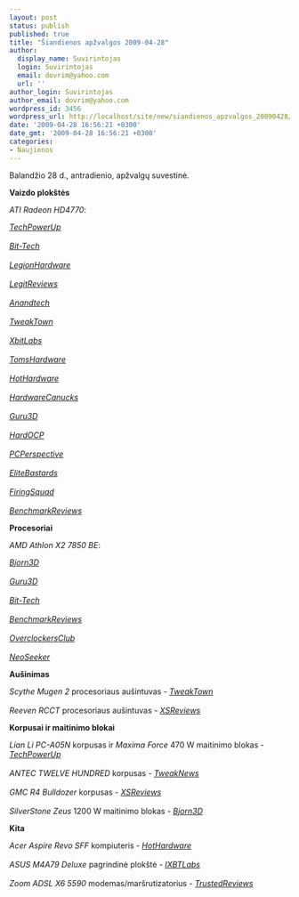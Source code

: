 ```yaml
---
layout: post
status: publish
published: true
title: "Šiandienos apžvalgos 2009-04-28"
author:
  display_name: Suvirintojas
  login: Suvirintojas
  email: dovrim@yahoo.com
  url: ''
author_login: Suvirintojas
author_email: dovrim@yahoo.com
wordpress_id: 3456
wordpress_url: http://localhost/site/new/siandienos_apzvalgos_20090428/
date: '2009-04-28 16:56:21 +0300'
date_gmt: '2009-04-28 16:56:21 +0300'
categories:
- Naujienos
---
```

<p>Balandžio 28 d., antradienio, apžvalgų suvestinė.</p>
<p><b>Vaizdo plokštės</b></p>
<p><i>ATI Radeon HD4770</i>:</p>
<p><i><a class="ns" href="http://www.techpowerup.com/reviews/ATI/HD_4770/">TechPowerUp</a></i><br />
<br /><i><a class="ns" href="http://www.bit-tech.net/hardware/graphics/2009/04/28/amd-ati-radeon-hd-4770-512mb/1">Bit-Tech</a></i><br />
<br /><i><a class="ns" href="http://www.legionhardware.com/document.php?id=826">LegionHardware</a></i><br />
<br /><i><a class="ns" href="http://www.legitreviews.com/article/963/1/">LegitReviews</a></i><br />
<br /><i><a class="ns" href="http://www.anandtech.com/video/showdoc.aspx?i=3553">Anandtech</a></i><br />
<br /><i><a class="ns" href="http://www.tweaktown.com/reviews/2737/gigabyte_hd_4770_512mb_gddr5_graphics_card/index.html">TweakTown</a></i><br />
<br /><i><a class="ns" href="http://www.xbitlabs.com/articles/video/display/radeon-hd4770.html">XbitLabs</a></i><br />
<br /><i><a class="ns" href="http://www.tomshardware.com/reviews/radeon-hd-4770,2281.html">TomsHardware</a></i><br />
<br /><i><a class="ns" href="http://hothardware.com/Articles/ATI-Radeon-HD-4770-40nm-GPU/">HotHardware</a></i><br />
<br /><i><a class="ns" href="http://www.hardwarecanucks.com/forum/hardware-canucks-reviews/17320-ati-radeon-hd-4770-512mb-gddr5-review.html">HardwareCanucks</a></i><br />
<br /><i><a class="ns" href="http://guru3d.com/article/ati-radeon-hd-4770-review/">Guru3D</a></i><br />
<br /><i><a class="ns" href="http://enthusiast.hardocp.com/article.html?art=MTY0MywxLCxoZW50aHVzaWFzdA==">HardOCP</a></i><br />
<br /><i><a class="ns" href="http://www.pcper.com/article.php?aid=700&type=expert">PCPerspective</a></i><br />
<br /><i><a class="ns" href="http://www.elitebastards.com/cms/index.php?option=com_content&task=view&id=711&Itemid=27">EliteBastards</a></i><br />
<br /><i><a class="ns" href="http://www.firingsquad.com/hardware/ati_radeon_4770_performance/">FiringSquad</a></i><br />
<br /><i><a class="ns" href="http://benchmarkreviews.com/index.php?option=com_content&task=view&id=295&Itemid=72">BenchmarkReviews</a></i></p>
<p><b>Procesoriai</b></p>
<p><i>AMD Athlon X2 7850 BE</i>:</p>
<p><i><a class="ns" href="http://www.bjorn3d.com/read.php?cID=1567">Bjorn3D</a></i><br />
<br /><i><a class="ns" href="http://guru3d.com/article/amd-athlon-x2-7850-be-review/">Guru3D</a></i><br />
<br /><i><a class="ns" href="http://www.bit-tech.net/hardware/cpus/2009/04/28/amd-athlon-x2-7850-black-edition-cpu-review/1">Bit-Tech</a></i><br />
<br /><i><a class="ns" href="http://benchmarkreviews.com/index.php?option=com_content&task=view&id=249&Itemid=63">BenchmarkReviews</a></i><br />
<br /><i><a class="ns" href="http://www.overclockersclub.com/reviews/athlonx2_7850/">OverclockersClub</a></i><br />
<br /><i><a class="ns" href="http://www.neoseeker.com/Articles/Hardware/Reviews/athlon8750/">NeoSeeker</a></i></p>
<p><b>Aušinimas</b></p>
<p><i>Scythe Mugen 2</i> procesoriaus aušintuvas - <i><a class="ns" href="http://www.tweaktown.com/reviews/2736/scythe_mugen_2_cpu_cooler/index.html">TweakTown</a></i><br />
<br /><i>Reeven RCCT</i> procesoriaus aušintuvas - <i><a class="ns" href="http://www.xsreviews.co.uk/reviews/cpu-coolers/reeven-rcct/">XSReviews</a></i></p>
<p><b>Korpusai ir maitinimo blokai</b></p>
<p><i>Lian Li PC-A05N</i> korpusas ir <i>Maxima Force</i> 470 W maitinimo blokas - <i><a class="ns" href="http://www.techpowerup.com/reviews/LianLi/PC-A05N/">TechPowerUp</a></i><br />
<br /><i>ANTEC TWELVE HUNDRED</i> korpusas - <i><a class="ns" href="http://www.tweaknews.net/reviews/antec_twelve_hundred_1200_case/">TweakNews</a></i><br />
<br /><i>GMC R4 Bulldozer</i> korpusas - <i><a class="ns" href="http://www.xsreviews.co.uk/reviews/cases/gmc-r4-bulldozer/">XSReviews</a></i><br />
<br /><i>SilverStone Zeus</i> 1200 W maitinimo blokas - <i><a class="ns" href="http://www.bjorn3d.com/read.php?cID=1545">Bjorn3D</a></i></p>
<p><b>Kita</b></p>
<p><i>Acer Aspire Revo SFF</i> kompiuteris - <i><a class="ns" href="http://hothardware.com/Articles/Acer-Aspire-Revo-SFF-NVIDIA-Ion-PC/">HotHardware</a></i><br />
<br /><i>ASUS M4A79 Deluxe</i> pagrindinė plokštė - <i><a class="ns" href="http://ixbtlabs.com/articles3/mainboard/asus-m4a79-deluxe-790fx-p1.html">IXBTLabs</a></i><br />
<br /><i>Zoom ADSL X6 5590</i> modemas/maršrutizatorius - <i><a class="ns" href="http://www.trustedreviews.com/networking/review/2009/04/28/Zoom-ADSL-X6-5590-Wireless-Modem-Router/p1">TrustedReviews</a></i><br /></p>
